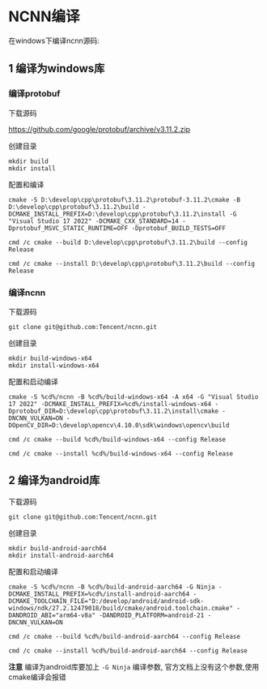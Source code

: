 # NCNN编译

在windows下编译ncnn源码:



## 1 编译为windows库

### 编译protobuf

下载源码

 https://github.com/google/protobuf/archive/v3.11.2.zip

创建目录

```
mkdir build
mkdir install
```

配置和编译

```
cmake -S D:\develop\cpp\protobuf\3.11.2\protobuf-3.11.2\cmake -B D:\develop\cpp\protobuf\3.11.2\build -DCMAKE_INSTALL_PREFIX=D:\develop\cpp\protobuf\3.11.2\install -G "Visual Studio 17 2022" -DCMAKE_CXX_STANDARD=14 -Dprotobuf_MSVC_STATIC_RUNTIME=OFF -Dprotobuf_BUILD_TESTS=OFF

cmd /c cmake --build D:\develop\cpp\protobuf\3.11.2\build --config Release

cmd /c cmake --install D:\develop\cpp\protobuf\3.11.2\build --config Release
```



### 编译ncnn

下载源码

```
git clone git@github.com:Tencent/ncnn.git
```

创建目录

```
mkdir build-windows-x64
mkdir install-windows-x64
```

配置和启动编译

```
cmake -S %cd%/ncnn -B %cd%/build-windows-x64 -A x64 -G "Visual Studio 17 2022" -DCMAKE_INSTALL_PREFIX=%cd%/install-windows-x64 -Dprotobuf_DIR=D:\develop\cpp\protobuf\3.11.2\install\cmake -DNCNN_VULKAN=ON -DOpenCV_DIR=D:\develop\opencv\4.10.0\sdk\windows\opencv\build

cmd /c cmake --build %cd%/build-windows-x64 --config Release

cmd /c cmake --install %cd%/build-windows-x64 --config Release
```



## 2 编译为android库

下载源码

```
git clone git@github.com:Tencent/ncnn.git
```

创建目录

```
mkdir build-android-aarch64
mkdir install-android-aarch64
```

配置和启动编译

```
cmake -S %cd%/ncnn -B %cd%/build-android-aarch64 -G Ninja -DCMAKE_INSTALL_PREFIX=%cd%/install-android-aarch64 -DCMAKE_TOOLCHAIN_FILE="D:/develop/android/android-sdk-windows/ndk/27.2.12479018/build/cmake/android.toolchain.cmake" -DANDROID_ABI="arm64-v8a" -DANDROID_PLATFORM=android-21 -DNCNN_VULKAN=ON

cmd /c cmake --build %cd%/build-android-aarch64 --config Release

cmd /c cmake --install %cd%/build-android-aarch64 --config Release
```

**注意** 编译为android库要加上 `-G Ninja` 编译参数, 官方文档上没有这个参数,使用cmake编译会报错

